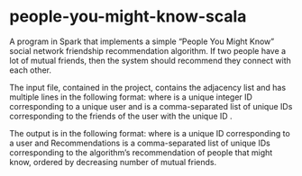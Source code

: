 # people-you-might-know-scala


A program in Spark that implements a simple “People You Might Know” social network friendship recommendation algorithm. If two people have a lot of mutual friends, then the system should recommend they connect with each other.


The input file, contained in the project, contains the adjacency list and has multiple lines in the following format: where is a unique integer ID corresponding to a unique user and is a comma-separated list of unique IDs corresponding to the friends of the user with the unique ID .


The output is in the following format: where is a unique ID corresponding to a user and Recommendations is a comma-separated list of unique IDs corresponding to the algorithm’s recommendation of people that might know, ordered by decreasing number of mutual friends.
